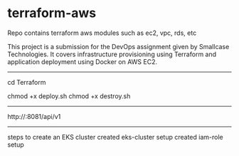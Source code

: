 # terraform-aws
Repo contains terraform aws modules such as ec2, vpc, rds, etc

This project is a submission for the DevOps assignment given by Smallcase Technologies. It covers infrastructure provisioning using Terraform and application deployment using Docker on AWS EC2.

---
cd Terraform

chmod +x deploy.sh
chmod +x destroy.sh

---
http://<public-ip>:8081/api/v1

---
steps to create an EKS cluster
created  eks-cluster setup
created iam-role  setup
